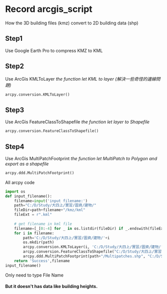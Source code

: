 # Record arcgis_script
How the 3D  building files (kmz) convert to 2D building data (shp)

## Step1
Use Google Earth Pro to compress KMZ to KML

## Step2
Use ArcGis KMLToLayer
*the function let KML to layer (解決一些奇怪的邊線問題)*
```python
arcpy.conversion.KMLToLayer()
```

## Step3
Use ArcGis FeatureClassToShapefile
*the function let layer to Shapefile*
```python
arcpy.conversion.FeatureClassToShapefile()
```

## Step4
Use ArcGis MultiPatchFootprint
*the function let MultiPatch to Polygon and export as a shapefile*

```python
arcpy.ddd.MultiPatchFootprint()
```

All arcpy code
``` python
import os
def input_filename():
    filename=input('input filename:')
    path="C:/D/Study/大四上/實習/圖資/建物/"
    fileDir=path+filename+"/kmz/kml"
    fileExt = r".kml"
    
    # get filename in kml file
    filename=[_[0:-4] for _ in os.listdir(fileDir) if _.endswith(fileExt)]
    for i in filename:
        path='C:/D/Study/大四上/實習/圖資/建物/'+i
        os.mkdir(path)
        arcpy.conversion.KMLToLayer(i, 'C:/D/Study/大四上/實習/圖資/建物/'+i,i, "NO_GROUNDOVERLAY")
        arcpy.conversion.FeatureClassToShapefile("C:/D/Study/大四上/實習/圖資/建物/"+i+"/"+i+".gdb/Placemarks/Multipatches", path)
        arcpy.ddd.MultiPatchFootprint(path+"/Multipatches.shp", "C:/D/Study/大四上/實習/圖資/建物/"+i+'/'+i+'_m', "Name")
    return 'Success',filename
input_filename()
```
Only need to type File Name
#### But it doesn't has data like building heights. 
